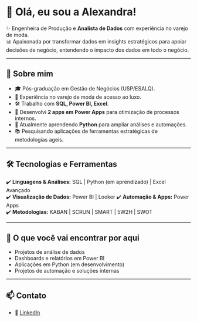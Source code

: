 # 👋 Olá, eu sou a Alexandra!  

✨ Engenheira de Produção e **Analista de Dados** com experiência no varejo de moda.  
📊 Apaixonada por transformar dados em insights estratégicos para apoiar decisões de negócio, entendendo o impacto dos dados em todo o negócio.  

---

## 🚀 Sobre mim  
- 🎓 Pós-graduação em Gestão de Negócios (USP/ESALQ).  
- 📍 Experiência no varejo de moda de acesso ao luxo.  
- 🛠️ Trabalho com **SQL, Power BI, Excel**.  
- 📱 Desenvolvi **2 apps em Power Apps** para otimização de processos internos.  
- 🐍 Atualmente aprendendo **Python** para ampliar análises e automações.  
- 📚 Pesquisando aplicações de ferramentas estratégicas de metodologias ageis.  

---

## 🛠️ Tecnologias e Ferramentas  
✔️ **Linguagens & Análises:** SQL | Python (em aprendizado) | Excel Avançado  
✔️ **Visualização de Dados:** Power BI  | Looker
✔️ **Automação & Apps:** Power Apps  
✔️ **Metodologias:** KABAN | SCRUN | SMART | 5W2H | SWOT

---

## 📌 O que você vai encontrar por aqui  
- Projetos de análise de dados  
- Dashboards e relatórios em Power BI  
- Aplicações em Python (em desenvolvimento)  
- Projetos de automação e soluções internas  

---

## 📫 Contato  
- 💼 [LinkedIn](https://www.linkedin.com/in/alexandrameirelesgoncalves/)  
 

